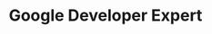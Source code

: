 ---
name: Tracy Lee
title: Google Developer Expert
twitter: ladyleet
github: https://github.com/ladyleet
image: /media/people/tracy-lee.jpeg
featured: cd-angular
order: 70
---